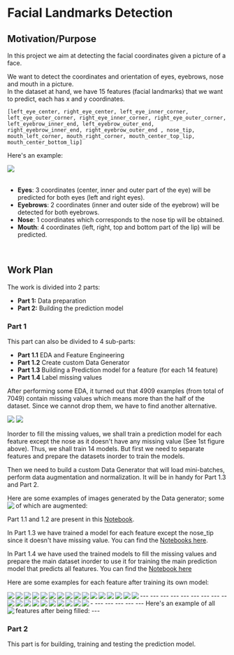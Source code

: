 # Facial Landmarks Detection

## Motivation/Purpose
In this project we aim at detecting the facial coordinates given a picture of a face.<br>

We want to detect the coordinates and orientation of eyes, eyebrows, nose and mouth in a picture.<br>
In the dataset at hand, we have 15 features (facial landmarks) that we want to predict, each has x and y coordinates.

    [left_eye_center, right_eye_center, left_eye_inner_corner, left_eye_outer_corner, right_eye_inner_corner, right_eye_outer_corner, left_eyebrow_inner_end, left_eyebrow_outer_end, right_eyebrow_inner_end, right_eyebrow_outer_end , nose_tip, mouth_left_corner, mouth_right_corner, mouth_center_top_lip, mouth_center_bottom_lip]

Here's an example: <br>

<img align="left" src="https://github.com/mariaafara/face-landmark-detection/blob/main/images/example.png">

<br>
<br>

  - **Eyes**: 3 coordinates (center, inner and outer part of the eye) will be predicted for both eyes (left and right eyes).
  - **Eyebrows**: 2 coordinates (inner and outer side of the eyebrow) will be detected for both eyebrows.
  - **Nose**: 1 coordinates which corresponds to the nose tip will be obtained.
  - **Mouth**: 4 coordinates (left, right, top and bottom part of the lip) will be predicted.
<br>

## Work Plan

The work is divided into 2 parts:
- **Part 1:** Data preparation 
- **Part 2:** Building the prediction model

### Part 1
 This part can also be divided to 4 sub-parts:
- **Part 1.1** EDA and Feature Engineering
- **Part 1.2** Create custom Data Generator
- **Part 1.3** Building a Prediction model for a feature (for each 14 feature)
- **Part 1.4** Label missing values

After performing some EDA, it turned out that 4909 examples (from total of 7049) contain missing values which means more than the half of the dataset. 
Since we cannot drop them, we have to find another alternative.

[comment]: <> (![]&#40;https://github.com/mariaafara/face-landmark-detection/blob/main/images/missing_data_nb.png&#41;)

<p float="left">
  <img src="/images/missing_data_nb.png"  />
  <img src="/images/missing_features_count.png"  /> 
</p>

Inorder to fill the missing values, we shall train a prediction model for each feature except the nose as it doesn't have any missing value (See 1st figure above). Thus, we shall train 14 models. 
But first we need to separate features and prepare the datasets inorder to train the models.

Then we need to build a custom Data Generator that will load mini-batches, perform data augmentation and normalization. It will be in handy for Part 1.3 and Part 2.

Here are some examples of images generated by the Data generator; some of which are augmented:
<img align="left" src="https://github.com/mariaafara/face-landmark-detection/blob/part2/images/data_augmented.png">


Part 1.1 and 1.2 are present in this [Notebook](https://github.com/mariaafara/face-landmark-detection/blob/main/data_preparation.ipynb).

In Part 1.3 we have trained a model for each feature except the nose_tip since it doesn't have missing value. You can find the [Notebooks here](https://github.com/mariaafara/face-landmark-detection/blob/part2/train_models_notebooks).

In Part 1.4 we have used the trained models to fill the missing values and prepare the main dataset inorder to use it for training the main prediction model that predicts all features. You can find the [Notebook here](https://github.com/mariaafara/face-landmark-detection/blob/part1/label_missing_values.ipynb)

Here are some examples for each feature after training its own model:

<img align="left" src="https://github.com/mariaafara/face-landmark-detection/blob/part2/images/left_eye_center_augmented_results.png">
<img align="left" src="https://github.com/mariaafara/face-landmark-detection/blob/part2/images/left_eye_center_normal_results.png">
---
<img align="left" src="https://github.com/mariaafara/face-landmark-detection/blob/part2/images/left_eye_inner_corner_augmented_results.png">
<img align="left" src="https://github.com/mariaafara/face-landmark-detection/blob/part2/images/left_eye_inner_corner_results.png">
---
<img align="left" src="https://github.com/mariaafara/face-landmark-detection/blob/part2/images/left_eye_outer_corner_augmented_results.png">
<img align="left" src="https://github.com/mariaafara/face-landmark-detection/blob/part2/images/left_eye_outer_corner_normal_results.png">
---
<img align="left" src="https://github.com/mariaafara/face-landmark-detection/blob/part2/images/left_eyebrow_inner_end_augmented_results.png">
<img align="left" src="https://github.com/mariaafara/face-landmark-detection/blob/part2/images/left_eyebrow_inner_end_normal_results.png">
---
<img align="left" src="https://github.com/mariaafara/face-landmark-detection/blob/part2/images/left_eyebrow_outer_end_augmented_results.png">
<img align="left" src="https://github.com/mariaafara/face-landmark-detection/blob/part2/images/left_eyebrow_outer_end_normal_results.png">
---
<img align="left" src="https://github.com/mariaafara/face-landmark-detection/blob/part2/images/mouth_center_bottom_lip_augmented_results.png">
<img align="left" src="https://github.com/mariaafara/face-landmark-detection/blob/part2/images/mouth_center_bottom_lip_normal_results.png">
---
<img align="left" src="https://github.com/mariaafara/face-landmark-detection/blob/part2/images/mouth_center_top_lip_augmented_results.png">
<img align="left" src="https://github.com/mariaafara/face-landmark-detection/blob/part2/images/mouth_center_top_lip_normal_results.png">
---
<img align="left" src="https://github.com/mariaafara/face-landmark-detection/blob/part2/images/mouth_left_corner_augmented_results.png">
<img align="left" src="https://github.com/mariaafara/face-landmark-detection/blob/part2/images/mouth_left_corner_normal_results.png">
---
<img align="left" src="https://github.com/mariaafara/face-landmark-detection/blob/part2/images/mouth_right_corner_augmented_results.png">
<img align="left" src="https://github.com/mariaafara/face-landmark-detection/blob/part2/images/mouth_right_corner_normal_results.png">
---
<img align="left" src="https://github.com/mariaafara/face-landmark-detection/blob/part2/images/right_eye_center_augmented_results.png">
<img align="left" src="https://github.com/mariaafara/face-landmark-detection/blob/part2/images/right_eye_center_normal_results.png">
---
<img align="left" src="https://github.com/mariaafara/face-landmark-detection/blob/part2/images/right_eye_outer_corner_augmented_results.png">
<img align="left" src="https://github.com/mariaafara/face-landmark-detection/blob/part2/images/right_eye_outer_corner_normal_results.png">
---
<img align="left" src="https://github.com/mariaafara/face-landmark-detection/blob/part2/images/right_eye_inner_corner_augmented_results.png">
<img align="left" src="https://github.com/mariaafara/face-landmark-detection/blob/part2/images/right_eye_inner_normal_results.png">
---
---
<img align="left" src="https://github.com/mariaafara/face-landmark-detection/blob/part2/images/right_eyebrow_outer_end_augmented_results.png">
<img align="left" src="https://github.com/mariaafara/face-landmark-detection/blob/part2/images/right_eyebrow_outer_end_normal_results.png">
---
Here's an example of all features after being filled:
---
<img align="left" src="https://github.com/mariaafara/face-landmark-detection/blob/part1/images/final_examples.png">

### Part 2
 This part is for building, training and testing the prediction model.


